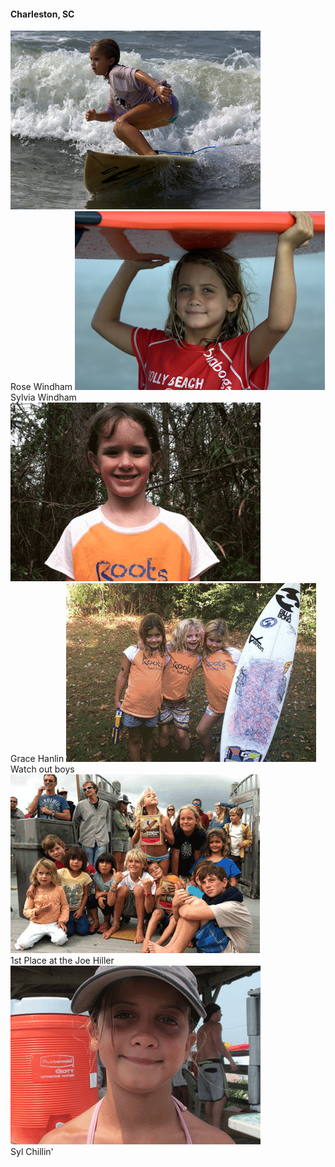 #### Charleston, SC

<div id="content">
  <span class="left">
  <a href="rose_windham.html"><img src="images/rose.png" /></a>
   <br />
   Rose Windham
  </span>
  <span class="left">
  <a href="sylvia_windham.html"><img src="images/syl.png" /></a>
   <br />
   Sylvia Windham
  </span>
  <span class="left">
  <a href="grace_hanlin.html"><img src="images/grace.png" /></a>
   <br />
   Grace Hanlin
  </span>
  <span class="left">
   <img src="images/watch_out_boys.png" /></a>
   <br />
   Watch out boys
  </span>
  <span class="left">
   <img src="images/bigwin.png" />
   <br />
   1st Place at the Joe Hiller 
  </span>
  <span class="left">
  <img src="images/syl2.png" />
   <br />
   Syl Chillin'
  </span>

</div>


